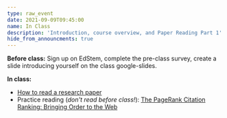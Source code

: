 ```yaml
---
type: raw_event
date: 2021-09-09T09:45:00
name: In Class
description: 'Introduction, course overview, and Paper Reading Part 1'
hide_from_announcments: true
--- 
```


**Before class:** Sign up on EdStem, complete the pre-class survey, create a slide introducing yourself on the class google-slides.

**In class:** 
* [How to read a research paper](/harvard-cs290/materials/how-to-read-a-research-paper)
* Practice reading (*don't read before class!*): [The PageRank Citation Ranking: Bringing Order to the Web](http://ilpubs.stanford.edu:8090/422/1/1999-66.pdf)
